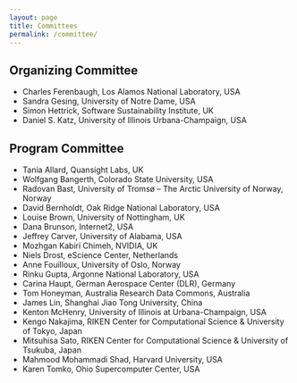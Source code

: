 ```yaml
---
layout: page
title: Committees
permalink: /committee/
---
```


## Organizing Committee

- Charles Ferenbaugh, Los Alamos National Laboratory, USA
- Sandra Gesing, University of Notre Dame, USA
- Simon Hettrick, Software Sustainability Institute, UK
- Daniel S. Katz, University of Illinois Urbana-Champaign, USA

## Program Committee

- Tania Allard, Quansight Labs, UK
- Wolfgang Bangerth, Colorado State University, USA
- Radovan Bast, University of Tromsø – The Arctic University of Norway, Norway
- David Bernholdt, Oak Ridge National Laboratory, USA
- Louise Brown, University of Nottingham, UK
- Dana Brunson, Internet2, USA
- Jeffrey Carver, University of Alabama, USA
- Mozhgan Kabiri Chimeh, NVIDIA, UK
- Niels Drost, eScience Center, Netherlands
- Anne Fouilloux, University of Oslo, Norway
- Rinku Gupta, Argonne National Laboratory, USA
- Carina Haupt, German Aerospace Center (DLR), Germany
- Tom Honeyman, Australia Research Data Commons, Australia
- James Lin, Shanghai Jiao Tong University, China
- Kenton McHenry, University of Illinois at Urbana-Champaign, USA
- Kengo Nakajima,  RIKEN Center for Computational Science & University of Tokyo, Japan
- Mitsuhisa Sato, RIKEN Center for Computational Science & University of Tsukuba, Japan
- Mahmood Mohammadi Shad, Harvard University, USA
- Karen Tomko, Ohio Supercomputer Center, USA
